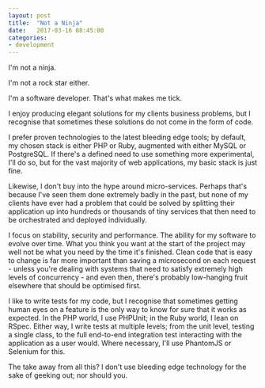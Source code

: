 ```yaml
---
layout: post
title:  "Not a Ninja"
date:   2017-03-16 08:45:00
categories: 
- development
---
```

I'm not a ninja.

I'm not a rock star either.

I'm a software developer. That's what makes me tick.

I enjoy producing elegant solutions for my clients business problems, but I
recognise that sometimes these solutions do not come in the form of code.

I prefer proven technologies to the latest bleeding edge tools; by default, my
chosen stack is either PHP or Ruby, augmented with either MySQL or PostgreSQL.
If there's a defined need to use something more experimental, I'll do so, but
for the vast majority of web applications, my basic stack is just fine.

Likewise, I don't buy into the hype around micro-services. Perhaps that's
because I've seen them done extremely badly in the past, but none of my clients
have ever had a problem that could be solved by splitting their application up
into hundreds or thousands of tiny services that then need to be orchestrated
and deployed individually.

I focus on stability, security and performance. The ability for my software to
evolve over time. What you think you want at the start of the project may well
not be what you need by the time it's finished. Clean code that is easy to
change is far more important than saving a microsecond on each request - unless
you're dealing with systems that need to satisfy extremely high levels of
concurrency - and even then, there's probably low-hanging fruit elsewhere that
should be optimised first.

I like to write tests for my code, but I recognise that sometimes getting human
eyes on a feature is the only way to know for sure that it works as expected. In
the PHP world, I use PHPUnit; in the Ruby world, I lean on RSpec. Either way, I
write tests at multiple levels; from the unit level, testing a single class, to
the full end-to-end integration test interacting with the application as a user
would. Where necessary, I'll use PhantomJS or Selenium for this.

The take away from all this? I don't use bleeding edge technology for the sake
of geeking out; nor should you.
